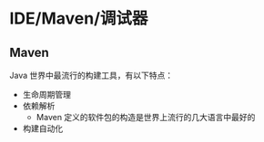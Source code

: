 # IDE/Maven/调试器

## Maven

Java 世界中最流行的构建工具，有以下特点：

- 生命周期管理
- 依赖解析
  - Maven 定义的软件包的构造是世界上流行的几大语言中最好的
- 构建自动化

